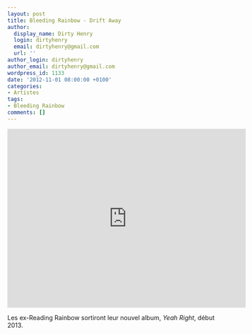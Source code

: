 ```yaml
---
layout: post
title: Bleeding Rainbow - Drift Away
author:
  display_name: Dirty Henry
  login: dirtyhenry
  email: dirtyhenry@gmail.com
  url: ''
author_login: dirtyhenry
author_email: dirtyhenry@gmail.com
wordpress_id: 1133
date: '2012-11-01 08:00:00 +0100'
categories:
- Artistes
tags:
- Bleeding Rainbow
comments: []
---
```

<iframe width="540" height="405" src="http://www.youtube.com/embed/IPmste-qIsE" frameborder="0" allowfullscreen></iframe>

Les ex-Reading Rainbow sortiront leur nouvel album, *Yeah Right*, début 2013.
